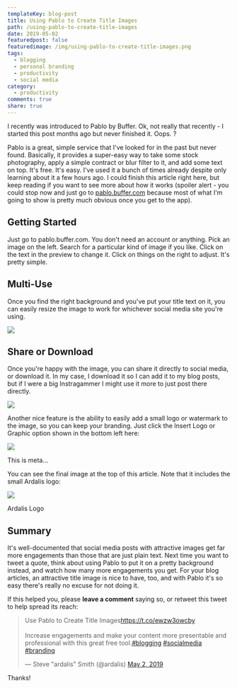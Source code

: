 ```yaml
---
templateKey: blog-post
title: Using Pablo to Create Title Images
path: /using-pablo-to-create-title-images
date: 2019-05-02
featuredpost: false
featuredimage: /img/using-pablo-to-create-title-images.png
tags:
  - blogging
  - personal branding
  - productivity
  - social media
category:
  - productivity
comments: true
share: true
---
```


I recently was introduced to Pablo by Buffer. Ok, not really that recently - I started this post months ago but never finished it. Oops. ?

Pablo is a great, simple service that I've looked for in the past but never found. Basically, it provides a super-easy way to take some stock photography, apply a simple contract or blur filter to it, and add some text on top. It's free. It's easy. I've used it a bunch of times already despite only learning about it a few hours ago. I could finish this article right here, but keep reading if you want to see more about how it works (spoiler alert - you could stop now and just go to [pablo.buffer.com](https://pablo.buffer.com/) because most of what I'm going to show is pretty much obvious once you get to the app).

## Getting Started

Just go to pablo.buffer.com. You don't need an account or anything. Pick an image on the left. Search for a particular kind of image if you like. Click on the text in the preview to change it. Click on things on the right to adjust. It's pretty simple.

## Multi-Use

Once you find the right background and you've put your title text on it, you can easily resize the image to work for whichever social media site you're using.

![](/img/onboarding-step-4.gif)

## Share or Download

Once you're happy with the image, you can share it directly to social media, or download it. In my case, I download it so I can add it to my blog posts, but if I were a big Instragammer I might use it more to just post there directly.

![](/img/onboarding-step-5.gif)

Another nice feature is the ability to easily add a small logo or watermark to the image, so you can keep your branding. Just click the Insert Logo or Graphic option shown in the bottom left here:

![](/img/pablo-title-image.png)

This is meta...

You can see the final image at the top of this article. Note that it includes the small Ardalis logo:

![](/img/ardalis-icon-128x128.png)

Ardalis Logo

## Summary

It's well-documented that social media posts with attractive images get far more engagements than those that are just plain text. Next time you want to tweet a quote, think about using Pablo to put it on a pretty background instead, and watch how many more engagements you get. For your blog articles, an attractive title image is nice to have, too, and with Pablo it's so easy there's really no excuse for not doing it.

If this helped you, please **leave a comment** saying so, or retweet this tweet to help spread its reach:

<blockquote class="twitter-tweet"><p lang="en" dir="ltr">Use Pablo to Create Title Images<a href="https://t.co/ewzw3owcby">https://t.co/ewzw3owcby</a><br><br>Increase engagements and make your content more presentable and professional with this great free tool.<a href="https://twitter.com/hashtag/blogging?src=hash&amp;ref_src=twsrc%5Etfw">#blogging</a> <a href="https://twitter.com/hashtag/socialmedia?src=hash&amp;ref_src=twsrc%5Etfw">#socialmedia</a> <a href="https://twitter.com/hashtag/branding?src=hash&amp;ref_src=twsrc%5Etfw">#branding</a></p>— Steve "ardalis" Smith (@ardalis) <a href="https://twitter.com/ardalis/status/1123785150578483205?ref_src=twsrc%5Etfw">May 2, 2019</a></blockquote>
<script async src="https://platform.twitter.com/widgets.js" charset="utf-8"></script>

Thanks!
